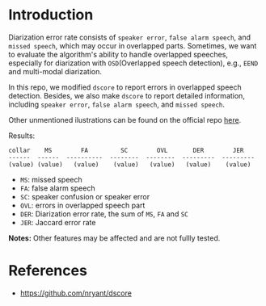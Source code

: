 Introduction
=========


Diarization error rate consists of ``speaker error``, ``false alarm speech``, and ``missed speech``, which may occur in overlapped parts. Sometimes, we want to evaluate the algorithm's ability to handle overlapped speeches, especially for diarization with ``OSD``(Overlapped speech detection), e.g., ``EEND`` and multi-modal diarization.

In this repo, we modified ``dscore`` to report errors in overlapped speech detection. Besides, we also make ``dscore`` to report detailed information, including ``speaker error``, ``false alarm speech``, and ``missed speech``.


Other unmentioned ilustrations can be found on the official repo [here](https://github.com/nryant/dscore).


Results:
```
collar    MS        FA         SC        OVL       DER        JER
------  ------  ----------  --------  --------  ---------  ---------
(value) (value)   (value)    (value)   (value)   (value)    (value)
```

* ``MS``: missed speech
* ``FA``: false alarm speech
* ``SC``: speaker confusion or speaker error
* ``OVL``: errors in overlapped speech part
* ``DER``: Diarization error rate, the sum of ``MS``, ``FA`` and ``SC``
* ``JER``: Jaccard error rate

**Notes:** Other features may be affected and are not fullly tested.

References
=========
- https://github.com/nryant/dscore